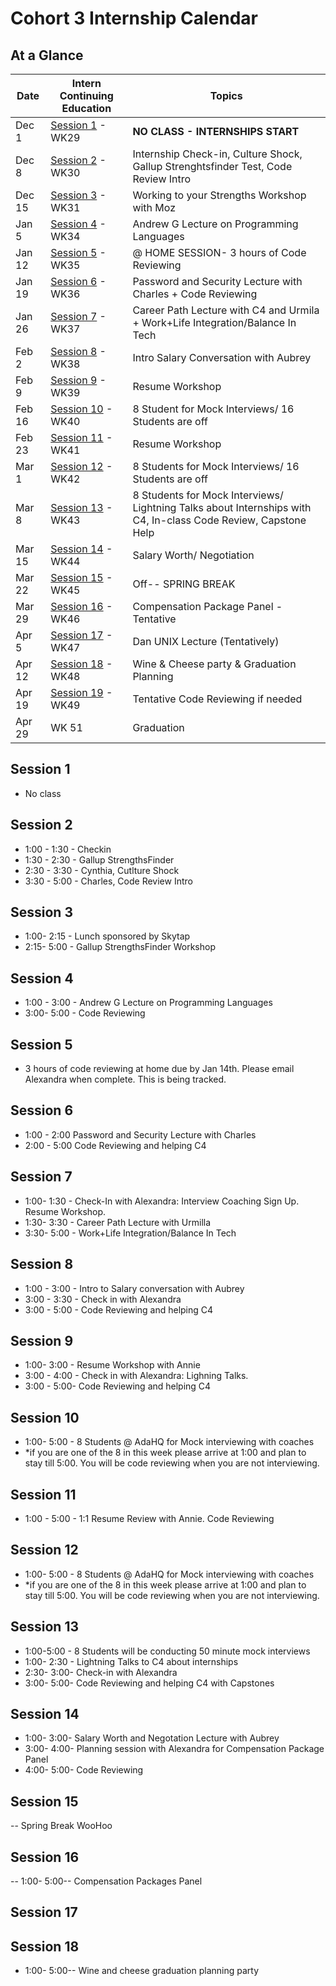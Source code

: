 # Cohort 3 Internship Calendar

## At a Glance

Date    | Intern Continuing Education         | Topics
--------|-------------------------------------|-----------------------------
Dec 1   | [Session 1](#session-1) - WK29 | **NO CLASS - INTERNSHIPS START**
Dec 8   | [Session 2](#session-2) - WK30 | Internship Check-in, Culture Shock, Gallup Strenghtsfinder Test, Code Review Intro
Dec 15  | [Session 3](#session-3) - WK31 | Working to your Strengths Workshop with Moz
Jan 5   | [Session 4](#session-4) - WK34 | Andrew G Lecture on Programming Languages   
Jan 12  | [Session 5](#session-5) - WK35 | @ HOME SESSION- 3 hours of Code Reviewing
Jan 19  | [Session 6](#session-6) - WK36 | Password and Security Lecture with Charles + Code Reviewing
Jan 26  | [Session 7](#session-7) - WK37 | Career Path Lecture with C4 and Urmila + Work+Life Integration/Balance In Tech
Feb 2   | [Session 8](#session-8) - WK38 | Intro Salary Conversation with Aubrey
Feb 9   | [Session 9](#session-9) - WK39 | Resume Workshop
Feb 16  | [Session 10](#session-10) - WK40 | 8 Student for Mock Interviews/ 16 Students are off
Feb 23  | [Session 11](#session-11) - WK41 | Resume Workshop
Mar 1   | [Session 12](#session-12) - WK42 | 8 Students for Mock Interviews/ 16 Students are off  
Mar 8   | [Session 13](#session-13) - WK43 | 8 Students for Mock Interviews/ Lightning Talks about Internships with C4, In-class Code Review, Capstone Help
Mar 15  | [Session 14](#session-14) - WK44 | Salary Worth/ Negotiation
Mar 22  | [Session 15](#session-15) - WK45 | Off-- SPRING BREAK
Mar 29  | [Session 16](#session-16) - WK46 | Compensation Package Panel - Tentative
Apr 5   | [Session 17](#session-17) - WK47 | Dan UNIX Lecture (Tentatively) 
Apr 12  | [Session 18](#session-18) - WK48 |Wine & Cheese party & Graduation Planning
Apr 19  | [Session 19](#session-19) - WK49 | Tentative Code Reviewing if needed
Apr 29  | WK 51 | Graduation

## Session 1
- No class

## Session 2
- 1:00 - 1:30 - Checkin
- 1:30 - 2:30 - Gallup StrengthsFinder
- 2:30 - 3:30 - Cynthia, Cutlture Shock
- 3:30 - 5:00 - Charles, Code Review Intro

## Session 3
- 1:00- 2:15 - Lunch sponsored by Skytap
- 2:15- 5:00 - Gallup StrengthsFinder Workshop

## Session 4
- 1:00 - 3:00 -  Andrew G Lecture on Programming Languages
- 3:00- 5:00 - Code Reviewing

## Session 5
- 3 hours of code reviewing at home due by Jan 14th. Please email Alexandra when complete.  This is being tracked.

## Session 6
- 1:00 - 2:00 Password and Security Lecture with Charles
- 2:00 - 5:00 Code Reviewing and helping C4

## Session 7
- 1:00- 1:30 -  Check-In with Alexandra: Interview Coaching Sign Up. Resume Workshop.
- 1:30- 3:30 - Career Path Lecture with Urmilla
- 3:30- 5:00 - Work+Life Integration/Balance In Tech

## Session 8
- 1:00 - 3:00 - Intro to Salary conversation with Aubrey
- 3:00 - 3:30 - Check in with Alexandra
- 3:00 - 5:00 - Code Reviewing and helping C4

## Session 9
- 1:00- 3:00 - Resume Workshop with Annie
- 3:00 - 4:00 - Check in with Alexandra: Lighning Talks.
- 3:00 - 5:00- Code Reviewing and helping C4

## Session 10
- 1:00- 5:00 - 8 Students @ AdaHQ for Mock interviewing with coaches
- *if you are one of the 8 in this week please arrive at 1:00 and plan to stay till 5:00. You will be code reviewing when you are not interviewing.  

## Session 11
- 1:00 - 5:00 - 1:1 Resume Review with Annie. Code Reviewing

## Session 12
- 1:00- 5:00 - 8 Students @ AdaHQ for Mock interviewing with coaches
- *if you are one of the 8 in this week please arrive at 1:00 and plan to stay till 5:00. You will be code reviewing when you are not interviewing.

## Session 13
- 1:00-5:00 - 8 Students will be conducting 50 minute mock interviews
- 1:00- 2:30 - Lightning Talks to C4 about internships
- 2:30- 3:00- Check-in with Alexandra
- 3:00- 5:00- Code Reviewing and helping C4 with Capstones

## Session 14
- 1:00- 3:00- Salary Worth and Negotation Lecture with Aubrey
- 3:00- 4:00- Planning session with Alexandra for Compensation Package Panel
- 4:00- 5:00- Code Reviewing

## Session 15
-- Spring Break WooHoo

## Session 16
-- 1:00- 5:00-- Compensation Packages Panel

## Session 17

## Session 18
- 1:00- 5:00-- Wine and cheese graduation planning party
